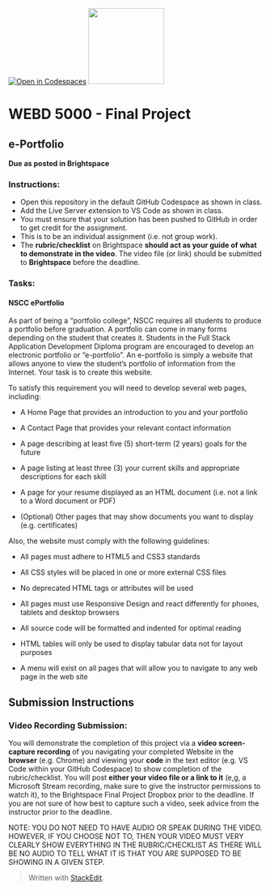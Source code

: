 [![Open in Codespaces](https://classroom.github.com/assets/launch-codespace-7f7980b617ed060a017424585567c406b6ee15c891e84e1186181d67ecf80aa0.svg)](https://classroom.github.com/open-in-codespaces?assignment_repo_id=12569619)
<img width="150px" src="https://www.nscc.ca/img/aboutnscc/visual-identity-guidelines/artwork/nscc-jpeg.jpg" >  
  

# WEBD 5000 - Final Project

##  e-Portfolio

**Due as posted in Brightspace**
 
### Instructions:  

- Open this repository in the default GitHub Codespace as shown in class.
- Add the Live Server extension to VS Code as shown in class.
- You must ensure that your solution has been pushed to GitHub in order to get credit for the assignment.  
- This is to be an individual assignment (i.e. not group work).
- The **rubric/checklist** on Brightspace **should act as your guide of what to demonstrate in the video**. The video file (or link) should be submitted to **Brightspace** before the deadline.

### Tasks:  

#### NSCC ePortfolio

As part of being a “portfolio college”, NSCC requires all students to produce a portfolio before graduation. A portfolio can come in many forms depending on the student that creates it. Students in the Full Stack Application Development Diploma program are encouraged to develop an electronic portfolio or “e-portfolio”. An e-portfolio is simply a website that allows anyone to view the student’s portfolio of information from the Internet. Your task is to create this website.

To satisfy this requirement you will need to develop several web pages, including:

- A Home Page that provides an introduction to you and your portfolio

- A Contact Page that provides your relevant contact information

- A page describing at least five (5) short-term (2 years) goals for the future

- A page listing at least three (3) your current skills and appropriate descriptions for each skill

- A page for your resume displayed as an HTML document (i.e. not a link to a Word document or PDF)

- (Optional) Other pages that may show documents you want to display (e.g. certificates)

Also, the website must comply with the following guidelines:

- All pages must adhere to HTML5 and CSS3 standards

- All CSS styles will be placed in one or more external CSS files

- No deprecated HTML tags or attributes will be used

- All pages must use Responsive Design and react differently for phones, tablets and desktop browsers

- All source code will be formatted and indented for optimal reading

- HTML tables will only be used to display tabular data not for layout purposes

- A menu will exist on all pages that will allow you to navigate to any web page in the web site

## Submission Instructions
### Video Recording Submission:

You will demonstrate the completion of this project via a **video screen-capture recording** of you navigating your completed Website in the **browser** (e.g. Chrome) and viewing your **code** in the text editor (e.g. VS Code within your GitHub Codespace) to show completion of the rubric/checklist. You will post **either your video file or a link to it** (e,g, a Microsoft Stream recording, make sure to give the instructor permissions to watch it), to the Brightspace Final Project Dropbox prior to the deadline. If you are not sure of how best to capture such a video, seek advice from the instructor prior to the deadline.

NOTE: YOU DO NOT NEED TO HAVE AUDIO OR SPEAK DURING THE VIDEO. HOWEVER, IF YOU CHOOSE NOT TO, THEN YOUR VIDEO MUST VERY CLEARLY SHOW EVERYTHING IN THE RUBRIC/CHECKLIST AS THERE WILL BE NO AUDIO TO TELL WHAT IT IS THAT YOU ARE SUPPOSED TO BE SHOWING IN A GIVEN STEP.

> Written with [StackEdit](https://stackedit.io/).
